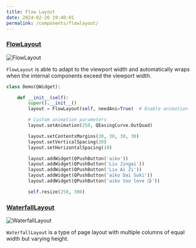 ```yaml
---
title: Flow Layout
date: 2024-02-26 19:40:01
permalink: /components/flowlayout/
---
```


### [FlowLayout](https://pyqt-fluent-widgets.readthedocs.io/en/latest/autoapi/qfluentwidgets/components/layout/flow_layout/index.html)

![FlowLayout](/img/components/flowlayout/FlowLayout.png)

`FlowLayout` is able to adapt to the viewport width and automatically wraps when the internal components exceed the viewport width.

```python
class Demo(QWidget):

    def __init__(self):
        super().__init__()
        layout = FlowLayout(self, needAni=True)  # Enable animation

        # Custom animation parameters
        layout.setAnimation(250, QEasingCurve.OutQuad)

        layout.setContentsMargins(30, 30, 30, 30)
        layout.setVerticalSpacing(20)
        layout.setHorizontalSpacing(10)

        layout.addWidget(QPushButton('aiko'))
        layout.addWidget(QPushButton('Liu Jingai'))
        layout.addWidget(QPushButton('Liu Ai Zi'))
        layout.addWidget(QPushButton('aiko Dai Suki'))
        layout.addWidget(QPushButton('aiko too love 😘'))

        self.resize(250, 300)
```

### [WaterfallLayout](https://qfluentwidgets.com/price)

![WaterfallLayout](/img/components/flowlayout/WaterfallLayout.png)

`WaterfallLayout` is a type of page layout with multiple columns of equal width but varying height.